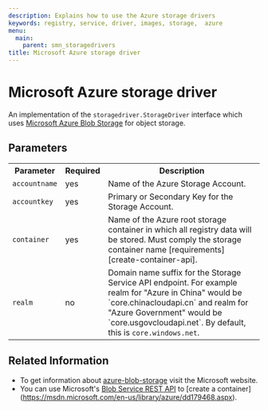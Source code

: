 ```yaml
---
description: Explains how to use the Azure storage drivers
keywords: registry, service, driver, images, storage,  azure
menu:
  main:
    parent: smn_storagedrivers
title: Microsoft Azure storage driver
---
```


# Microsoft Azure storage driver

An implementation of the `storagedriver.StorageDriver` interface which uses [Microsoft Azure Blob Storage](http://azure.microsoft.com/en-us/services/storage/) for object storage.

## Parameters

<table>
  <tr>
    <th>Parameter</th>
    <th>Required</th>
    <th>Description</th>
  </tr>
  <tr>
    <td>
      <code>accountname</code>
    </td>
    <td>
      yes
    </td>
    <td>
      Name of the Azure Storage Account.
    </td>
  </tr>
  <tr>
    <td>
      <code>accountkey</code>
    </td>
    <td>
      yes
    </td>
    <td>
      Primary or Secondary Key for the Storage Account.
    </td>
  </tr>
  <tr>
    <td>
      <code>container</code>
    </td>
    <td>
      yes
    </td>
    <td>
      Name of the Azure root storage container in which all registry data will be stored. Must comply the storage container name [requirements][create-container-api].
    </td>
  </tr>
   <tr>
    <td>
      <code>realm</code>
    </td>
    <td>
      no
    </td>
    <td>
      Domain name suffix for the Storage Service API endpoint. For example realm for "Azure in China" would be `core.chinacloudapi.cn` and realm for "Azure Government" would be `core.usgovcloudapi.net`. By default, this
      is <code>core.windows.net</code>.
    </td>
  </tr>

</table>


## Related Information

* To get information about
[azure-blob-storage](http://azure.microsoft.com/en-us/services/storage/) visit
the Microsoft website.
* You can use Microsoft's [Blob Service REST API](https://msdn.microsoft.com/en-us/library/azure/dd135733.aspx) to [create a container] (https://msdn.microsoft.com/en-us/library/azure/dd179468.aspx).